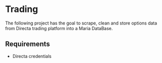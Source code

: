 # Trading

The following project has the goal to scrape, clean and store options data from Directa trading platform into a Maria DataBase.

## Requirements

- Directa credentials
